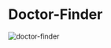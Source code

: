 # Doctor-Finder

![doctor-finder](https://user-images.githubusercontent.com/37587731/81469943-aa6d4100-9205-11ea-9aba-ece591639b74.png)
